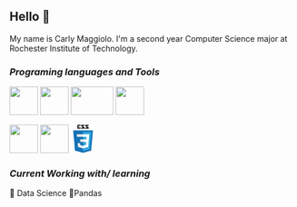 ##  Hello :wave:

My name is Carly Maggiolo. I'm a second year Computer Science major at Rochester Institute of Technology.
###  *Programing languages and Tools*
<img src="https://icon-library.com/images/java-icon-images/java-icon-images-6.jpg" width=50 height=50>

 <img src="https://cdn3.iconfinder.com/data/icons/logos-and-brands-adobe/512/267_Python-512.png" width=50 height=50>
 <img src="https://p.kindpng.com/picc/s/574-5747046_python-pandas-logo-transparent-hd-png-download.png" width=75 height=50>
 
  <img src="https://cdn.iconscout.com/icon/free/png-512/c-programming-569564.png" width=50 height=50>
  
   <img src="https://image.flaticon.com/icons/png/512/919/919827.png" width=50 height=50> <img src="https://cdn.iconscout.com/icon/free/png-256/javascript-2038874-1720087.png" width=50 height=50><img src="https://raw.githubusercontent.com/github/explore/6c6508f34230f0ac0d49e847a326429eefbfc030/topics/css/css.png" width=50 height=50>
   
### *Current Working with/ learning*

:high_brightness: Data Science
:high_brightness:Pandas
